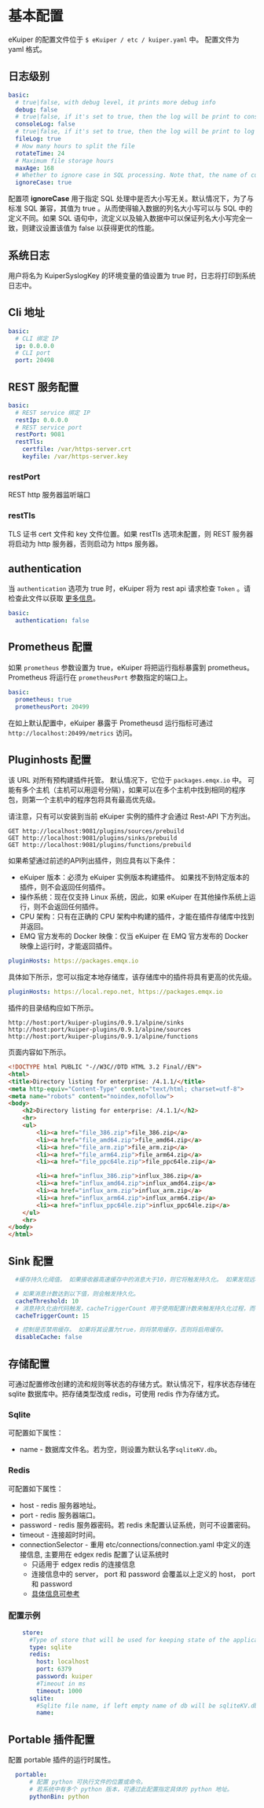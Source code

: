 # 基本配置
eKuiper 的配置文件位于 `$ eKuiper / etc / kuiper.yaml` 中。 配置文件为 yaml 格式。

## 日志级别

```yaml
basic:
  # true|false, with debug level, it prints more debug info
  debug: false
  # true|false, if it's set to true, then the log will be print to console
  consoleLog: false
  # true|false, if it's set to true, then the log will be print to log file
  fileLog: true
  # How many hours to split the file
  rotateTime: 24
  # Maximum file storage hours
  maxAge: 168
  # Whether to ignore case in SQL processing. Note that, the name of customized function by plugins are case-sensitive.
  ignoreCase: true
```

配置项 **ignoreCase** 用于指定 SQL 处理中是否大小写无关。默认情况下，为了与标准 SQL 兼容，其值为 true 。从而使得输入数据的列名大小写可以与 SQL 中的定义不同。如果 SQL 语句中，流定义以及输入数据中可以保证列名大小写完全一致，则建议设置该值为 false 以获得更优的性能。

## 系统日志
用户将名为 KuiperSyslogKey 的环境变量的值设置为 true 时，日志将打印到系统日志中。
## Cli 地址
```yaml
basic:
  # CLI 绑定 IP
  ip: 0.0.0.0
  # CLI port
  port: 20498
```
## REST 服务配置

```yaml
basic:
  # REST service 绑定 IP
  restIp: 0.0.0.0
  # REST service port
  restPort: 9081
  restTls:
    certfile: /var/https-server.crt
    keyfile: /var/https-server.key
```

### restPort
REST http 服务器监听端口

### restTls
TLS 证书 cert 文件和 key 文件位置。如果 restTls 选项未配置，则 REST 服务器将启动为 http 服务器，否则启动为 https 服务器。

## authentication 
当 ``authentication`` 选项为 true 时，eKuiper 将为 rest api 请求检查 ``Token`` 。请检查此文件以获取 [更多信息](authentication.md)。

```yaml
basic:
  authentication: false
```


## Prometheus 配置

如果 `prometheus` 参数设置为 true，eKuiper 将把运行指标暴露到 prometheus。Prometheus 将运行在 `prometheusPort` 参数指定的端口上。

```yaml
basic:
  prometheus: true
  prometheusPort: 20499
```
在如上默认配置中，eKuiper 暴露于 Prometheusd 运行指标可通过 `http://localhost:20499/metrics` 访问。

## Pluginhosts 配置

该 URL 对所有预构建插件托管。 默认情况下，它位于 `packages.emqx.io` 中。 可能有多个主机（主机可以用逗号分隔），如果可以在多个主机中找到相同的程序包，则第一个主机中的程序包将具有最高优先级。

请注意，只有可以安装到当前 eKuiper 实例的插件才会通过 Rest-API 下方列出。

```
GET http://localhost:9081/plugins/sources/prebuild
GET http://localhost:9081/plugins/sinks/prebuild
GET http://localhost:9081/plugins/functions/prebuild
```

如果希望通过前述的API列出插件，则应具有以下条件：

- eKuiper 版本：必须为 eKuiper 实例版本构建插件。 如果找不到特定版本的插件，则不会返回任何插件。
- 操作系统：现在仅支持 Linux 系统，因此，如果 eKuiper 在其他操作系统上运行，则不会返回任何插件。
- CPU 架构：只有在正确的 CPU 架构中构建的插件，才能在插件存储库中找到并返回。
- EMQ 官方发布的 Docker 映像：仅当 eKuiper 在 EMQ 官方发布的 Docker 映像上运行时，才能返回插件。

```yaml
pluginHosts: https://packages.emqx.io
```

具体如下所示，您可以指定本地存储库，该存储库中的插件将具有更高的优先级。

```yaml
pluginHosts: https://local.repo.net, https://packages.emqx.io
```

插件的目录结构应如下所示。

```
http://host:port/kuiper-plugins/0.9.1/alpine/sinks
http://host:port/kuiper-plugins/0.9.1/alpine/sources
http://host:port/kuiper-plugins/0.9.1/alpine/functions
```

页面内容如下所示。

```html
<!DOCTYPE html PUBLIC "-//W3C//DTD HTML 3.2 Final//EN">
<html>
<title>Directory listing for enterprise: /4.1.1/</title>
<meta http-equiv="Content-Type" content="text/html; charset=utf-8">
<meta name="robots" content="noindex,nofollow">
<body>
	<h2>Directory listing for enterprise: /4.1.1/</h2>
	<hr>
	<ul>
		<li><a href="file_386.zip">file_386.zip</a>
		<li><a href="file_amd64.zip">file_amd64.zip</a>
		<li><a href="file_arm.zip">file_arm.zip</a>
		<li><a href="file_arm64.zip">file_arm64.zip</a>
		<li><a href="file_ppc64le.zip">file_ppc64le.zip</a>

		<li><a href="influx_386.zip">influx_386.zip</a>
		<li><a href="influx_amd64.zip">influx_amd64.zip</a>
		<li><a href="influx_arm.zip">influx_arm.zip</a>
		<li><a href="influx_arm64.zip">influx_arm64.zip</a>
		<li><a href="influx_ppc64le.zip">influx_ppc64le.zip</a>
	</ul>
	<hr>
</body>
</html>
```



## Sink 配置

```yaml
  #缓存持久化阈值。 如果接收器高速缓存中的消息大于10，则它将触发持久化。 如果发现远程系统响应速度慢或接收器吞吐量很小，则建议增加2种以下配置，此时需要更多内存。

  # 如果消息计数达到以下值，则会触发持久化。
  cacheThreshold: 10
  # 消息持久化由代码触发，cacheTriggerCount 用于使用配置计数来触发持久化过程，而不管消息号是否达到cacheThreshold。 这是为了防止由于缓存永远不会超过阈值而无法保存数据。
  cacheTriggerCount: 15

  # 控制是否禁用缓存。 如果将其设置为true，则将禁用缓存，否则将启用缓存。
  disableCache: false
```

## 存储配置

可通过配置修改创建的流和规则等状态的存储方式。默认情况下，程序状态存储在 sqlite 数据库中。把存储类型改成 redis，可使用 redis 作为存储方式。

### Sqlite

可配置如下属性：
* name - 数据库文件名。若为空，则设置为默认名字`sqliteKV.db`。

### Redis

可配置如下属性：
* host     - redis 服务器地址。
* port     - redis 服务器端口。
* password - redis 服务器密码。若 redis 未配置认证系统，则可不设置密码。
* timeout  - 连接超时时间。
* connectionSelector - 重用 etc/connections/connection.yaml 中定义的连接信息, 主要用在 edgex redis 配置了认证系统时
    * 只适用于 edgex redis 的连接信息 
    * 连接信息中的 server， port 和 password 会覆盖以上定义的 host， port 和 password
    * [具体信息可参考](../../rules/sources/edgex.md#connectionselector)


### 配置示例

```yaml
    store:
      #Type of store that will be used for keeping state of the application
      type: sqlite
      redis:
        host: localhost
        port: 6379
        password: kuiper
        #Timeout in ms
        timeout: 1000
      sqlite:
        #Sqlite file name, if left empty name of db will be sqliteKV.db
        name:
```

## Portable 插件配置

配置 portable 插件的运行时属性。

```yaml
  portable:
      # 配置 python 可执行文件的位置或命令。
      # 若系统中有多个 python 版本，可通过此配置指定具体的 python 地址。
      pythonBin: python
```